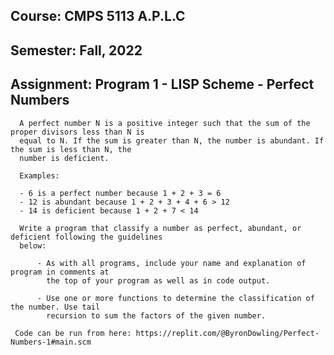 ## Course:		CMPS 5113 A.P.L.C
## Semester:	Fall, 2022	
## Assignment:	Program 1 - LISP Scheme - Perfect Numbers

      A perfect number N is a positive integer such that the sum of the proper divisors less than N is
      equal to N. If the sum is greater than N, the number is abundant. If the sum is less than N, the
      number is deficient.

      Examples:

      - 6 is a perfect number because 1 + 2 + 3 = 6
      - 12 is abundant because 1 + 2 + 3 + 4 + 6 > 12
      - 14 is deficient because 1 + 2 + 7 < 14

      Write a program that classify a number as perfect, abundant, or deficient following the guidelines
      below:

          - As with all programs, include your name and explanation of program in comments at
            the top of your program as well as in code output.

          - Use one or more functions to determine the classification of the number. Use tail
            recursion to sum the factors of the given number.

     Code can be run from here: https://replit.com/@ByronDowling/Perfect-Numbers-1#main.scm 
